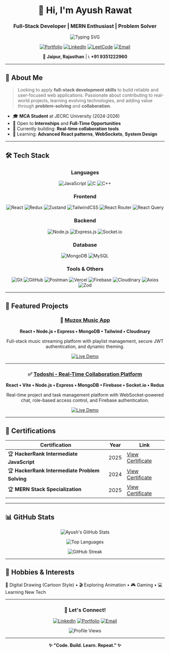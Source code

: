 <div align="center">

# 👋 Hi, I'm **Ayush Rawat**

### Full-Stack Developer | MERN Enthusiast | Problem Solver

<img src="https://readme-typing-svg.herokuapp.com?font=Fira+Code&weight=600&size=28&pause=1000&color=2E9EF7&center=true&vCenter=true&width=600&lines=Building+Real-World+Web+Apps;MERN+Stack+Developer;Always+Learning+New+Tech" alt="Typing SVG" />

[![Portfolio](https://img.shields.io/badge/Portfolio-FF5722?style=for-the-badge&logo=todoist&logoColor=white)](https://ayushrawat.vercel.app)
[![LinkedIn](https://img.shields.io/badge/LinkedIn-0077B5?style=for-the-badge&logo=linkedin&logoColor=white)](https://linkedin.com/in/ayushrawat21)
[![LeetCode](https://img.shields.io/badge/LeetCode-FFA116?style=for-the-badge&logo=leetcode&logoColor=black)](https://leetcode.com/u/AyushRawat0)
[![Email](https://img.shields.io/badge/Email-D14836?style=for-the-badge&logo=gmail&logoColor=white)](mailto:ayushrajputana2122@gmail.com)

📍 **Jaipur, Rajasthan** | 📞 **+91 9351222960**

</div>

---

## 🎯 About Me

> Looking to apply **full-stack development skills** to build reliable and user-focused web applications. Passionate about contributing to real-world projects, learning evolving technologies, and adding value through **problem-solving** and **collaboration**.

- 🎓 **MCA Student** at JECRC University (2024-2026)
- 💼 Open to **Internships** and **Full-Time Opportunities**
- 🚀 Currently building: **Real-time collaboration tools**
- 🌱 Learning: **Advanced React patterns**, **WebSockets**, **System Design**

---

## 🛠️ Tech Stack

<div align="center">

### **Languages**
![JavaScript](https://img.shields.io/badge/JavaScript-F7DF1E?style=for-the-badge&logo=javascript&logoColor=black)
![C](https://img.shields.io/badge/C-00599C?style=for-the-badge&logo=c&logoColor=white)
![C++](https://img.shields.io/badge/C++-00599C?style=for-the-badge&logo=c%2B%2B&logoColor=white)

### **Frontend**
![React](https://img.shields.io/badge/React-20232A?style=for-the-badge&logo=react&logoColor=61DAFB)
![Redux](https://img.shields.io/badge/Redux_Toolkit-593D88?style=for-the-badge&logo=redux&logoColor=white)
![Zustand](https://img.shields.io/badge/Zustand-000000?style=for-the-badge&logo=zustand&logoColor=white)
![TailwindCSS](https://img.shields.io/badge/Tailwind_CSS-38B2AC?style=for-the-badge&logo=tailwind-css&logoColor=white)
![React Router](https://img.shields.io/badge/React_Router-CA4245?style=for-the-badge&logo=react-router&logoColor=white)
![React Query](https://img.shields.io/badge/React_Query-FF4154?style=for-the-badge&logo=react-query&logoColor=white)

### **Backend**
![Node.js](https://img.shields.io/badge/Node.js-43853D?style=for-the-badge&logo=node.js&logoColor=white)
![Express.js](https://img.shields.io/badge/Express.js-404D59?style=for-the-badge&logo=express&logoColor=white)
![Socket.io](https://img.shields.io/badge/Socket.io-black?style=for-the-badge&logo=socket.io&badgeColor=010101)

### **Database**
![MongoDB](https://img.shields.io/badge/MongoDB-4EA94B?style=for-the-badge&logo=mongodb&logoColor=white)
![MySQL](https://img.shields.io/badge/MySQL-00000F?style=for-the-badge&logo=mysql&logoColor=white)

### **Tools & Others**
![Git](https://img.shields.io/badge/GIT-E44C30?style=for-the-badge&logo=git&logoColor=white)
![GitHub](https://img.shields.io/badge/GitHub-100000?style=for-the-badge&logo=github&logoColor=white)
![Postman](https://img.shields.io/badge/Postman-FF6C37?style=for-the-badge&logo=postman&logoColor=white)
![Vercel](https://img.shields.io/badge/Vercel-000000?style=for-the-badge&logo=vercel&logoColor=white)
![Firebase](https://img.shields.io/badge/Firebase-039BE5?style=for-the-badge&logo=Firebase&logoColor=white)
![Cloudinary](https://img.shields.io/badge/Cloudinary-3448C5?style=for-the-badge&logo=cloudinary&logoColor=white)
![Axios](https://img.shields.io/badge/Axios-5A29E4?style=for-the-badge&logo=axios&logoColor=white)
![Zod](https://img.shields.io/badge/Zod-3E67B1?style=for-the-badge&logo=zod&logoColor=white)

</div>

---

## 🚀 Featured Projects

<div align="center">

### 🎵 [**Muzox Music App**](https://muzox.vercel.app)
**React • Node.js • Express • MongoDB • Tailwind • Cloudinary**

Full-stack music streaming platform with playlist management, secure JWT authentication, and dynamic theming.

[![Live Demo](https://img.shields.io/badge/Live_Demo-FF5722?style=for-the-badge&logo=vercel&logoColor=white)](https://muzox.vercel.app)

---

### ✅ [**Todoshi - Real-Time Collaboration Platform**](https://todoshi.app)
**React • Vite • Node.js • Express • MongoDB • Firebase • Socket.io • Redux**

Real-time project and task management platform with WebSocket-powered chat, role-based access control, and Firebase authentication.

[![Live Demo](https://img.shields.io/badge/Live_Demo-FF5722?style=for-the-badge&logo=vercel&logoColor=white)](https://todoshi.app)

</div>

---

## 📜 Certifications

<div align="center">

| Certification | Year | Link |
|--------------|------|------|
| 🏆 **HackerRank Intermediate JavaScript** | 2025 | [View Certificate](https://www.hackerrank.com/certificates/023c56005d41) |
| 🏆 **HackerRank Intermediate Problem Solving** | 2024 | [View Certificate](https://www.hackerrank.com/certificates/8b1056434d8b) |
| 🏆 **MERN Stack Specialization** | 2025 | [View Certificate](https://drive.google.com/file/d/1072x_jpUAuBdXJ97eI3xtRovQGRVnr13/view?usp=sharing) |

</div>

---

## 📊 GitHub Stats

<div align="center">

![Ayush's GitHub Stats](https://github-readme-stats.vercel.app/api?username=AyushRawat2122&show_icons=true&theme=tokyonight&hide_border=true&count_private=true)

![Top Languages](https://github-readme-stats.vercel.app/api/top-langs/?username=AyushRawat2122&layout=compact&theme=tokyonight&hide_border=true)

![GitHub Streak](https://github-readme-streak-stats.herokuapp.com/?user=AyushRawat2122&theme=tokyonight&hide_border=true)

</div>

---

## 🎨 Hobbies & Interests

🎨 Digital Drawing (Cartoon Style) • 🎬 Exploring Animation • 🎮 Gaming • 💻 Learning New Tech

---

<div align="center">

### 💬 Let's Connect!

[![LinkedIn](https://img.shields.io/badge/LinkedIn-0077B5?style=for-the-badge&logo=linkedin&logoColor=white)](https://linkedin.com/in/ayushrawat21)
[![Portfolio](https://img.shields.io/badge/Portfolio-FF5722?style=for-the-badge&logo=todoist&logoColor=white)](https://ayushrawat.vercel.app)
[![Email](https://img.shields.io/badge/Email-D14836?style=for-the-badge&logo=gmail&logoColor=white)](mailto:ayushrajputana2122@gmail.com)

![Profile Views](https://komarev.com/ghpvc/?username=AyushRawat2122&color=blueviolet&style=for-the-badge)

---

**✨ "Code. Build. Learn. Repeat." ✨**

</div>
